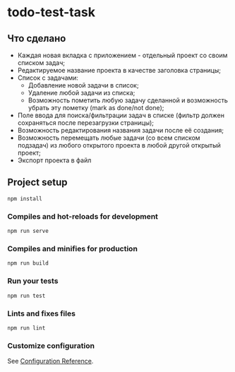 # todo-test-task

## Что сделано

* Каждая новая вкладка с приложением - отдельный проект со своим списком задач;
* Редактируемое название проекта в качестве заголовка страницы;
* Список с задачами:
    - Добавление новой задачи в список;
    - Удаление любой задачи из списка;
    - Возможность пометить любую задачу сделанной и возможность убрать эту пометку (mark as done/not done);
* Поле ввода для поиска/фильтрации задач в списке (фильтр должен сохраняться после перезагрузки страницы);
* Возможность редактирования названия задачи после её создания;
* Возможность перемещать любые задачи (со всем списком подзадач) из любого открытого проекта в любой другой открытый проект;
* Экспорт проекта в файл

## Project setup
```
npm install
```

### Compiles and hot-reloads for development
```
npm run serve
```

### Compiles and minifies for production
```
npm run build
```

### Run your tests
```
npm run test
```

### Lints and fixes files
```
npm run lint
```

### Customize configuration
See [Configuration Reference](https://cli.vuejs.org/config/).
